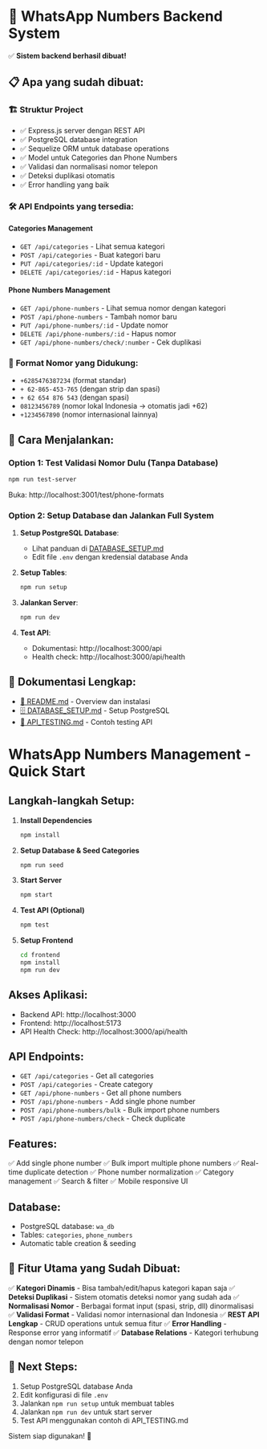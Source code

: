 # 🎉 WhatsApp Numbers Backend System

✅ **Sistem backend berhasil dibuat!** 

## 📋 Apa yang sudah dibuat:

### 🏗️ **Struktur Project**
- ✅ Express.js server dengan REST API
- ✅ PostgreSQL database integration
- ✅ Sequelize ORM untuk database operations
- ✅ Model untuk Categories dan Phone Numbers
- ✅ Validasi dan normalisasi nomor telepon
- ✅ Deteksi duplikasi otomatis
- ✅ Error handling yang baik

### 🛠️ **API Endpoints yang tersedia:**

#### Categories Management
- `GET /api/categories` - Lihat semua kategori
- `POST /api/categories` - Buat kategori baru
- `PUT /api/categories/:id` - Update kategori
- `DELETE /api/categories/:id` - Hapus kategori

#### Phone Numbers Management  
- `GET /api/phone-numbers` - Lihat semua nomor dengan kategori
- `POST /api/phone-numbers` - Tambah nomor baru
- `PUT /api/phone-numbers/:id` - Update nomor
- `DELETE /api/phone-numbers/:id` - Hapus nomor
- `GET /api/phone-numbers/check/:number` - Cek duplikasi

### 📱 **Format Nomor yang Didukung:**
- `+6285476387234` (format standar)
- `+ 62-865-453-765` (dengan strip dan spasi)
- `+ 62 654 876 543` (dengan spasi)
- `08123456789` (nomor lokal Indonesia → otomatis jadi +62)
- `+1234567890` (nomor internasional lainnya)

## 🚀 **Cara Menjalankan:**

### Option 1: Test Validasi Nomor Dulu (Tanpa Database)
```powershell
npm run test-server
```
Buka: http://localhost:3001/test/phone-formats

### Option 2: Setup Database dan Jalankan Full System

1. **Setup PostgreSQL Database**:
   - Lihat panduan di [DATABASE_SETUP.md](DATABASE_SETUP.md)
   - Edit file `.env` dengan kredensial database Anda

2. **Setup Tables**:
   ```powershell
   npm run setup
   ```

3. **Jalankan Server**:
   ```powershell
   npm run dev
   ```

4. **Test API**:
   - Dokumentasi: http://localhost:3000/api
   - Health check: http://localhost:3000/api/health

## 📖 **Dokumentasi Lengkap:**

- [📁 README.md](README.md) - Overview dan instalasi
- [🗄️ DATABASE_SETUP.md](DATABASE_SETUP.md) - Setup PostgreSQL
- [🧪 API_TESTING.md](API_TESTING.md) - Contoh testing API

# WhatsApp Numbers Management - Quick Start

## Langkah-langkah Setup:

1. **Install Dependencies**
   ```bash
   npm install
   ```

2. **Setup Database & Seed Categories**
   ```bash
   npm run seed
   ```

3. **Start Server**
   ```bash
   npm start
   ```

4. **Test API (Optional)**
   ```bash
   npm test
   ```

5. **Setup Frontend**
   ```bash
   cd frontend
   npm install
   npm run dev
   ```

## Akses Aplikasi:
- Backend API: http://localhost:3000
- Frontend: http://localhost:5173
- API Health Check: http://localhost:3000/api/health

## API Endpoints:
- `GET /api/categories` - Get all categories
- `POST /api/categories` - Create category
- `GET /api/phone-numbers` - Get all phone numbers
- `POST /api/phone-numbers` - Add single phone number
- `POST /api/phone-numbers/bulk` - Bulk import phone numbers
- `POST /api/phone-numbers/check` - Check duplicate

## Features:
✅ Add single phone number
✅ Bulk import multiple phone numbers
✅ Real-time duplicate detection
✅ Phone number normalization
✅ Category management
✅ Search & filter
✅ Mobile responsive UI

## Database:
- PostgreSQL database: `wa_db`
- Tables: `categories`, `phone_numbers`
- Automatic table creation & seeding

## 🎯 **Fitur Utama yang Sudah Dibuat:**

✅ **Kategori Dinamis** - Bisa tambah/edit/hapus kategori kapan saja
✅ **Deteksi Duplikasi** - Sistem otomatis deteksi nomor yang sudah ada
✅ **Normalisasi Nomor** - Berbagai format input (spasi, strip, dll) dinormalisasi
✅ **Validasi Format** - Validasi nomor internasional dan Indonesia
✅ **REST API Lengkap** - CRUD operations untuk semua fitur
✅ **Error Handling** - Response error yang informatif
✅ **Database Relations** - Kategori terhubung dengan nomor telepon

## 🔄 **Next Steps:**

1. Setup PostgreSQL database Anda
2. Edit konfigurasi di file `.env`
3. Jalankan `npm run setup` untuk membuat tables
4. Jalankan `npm run dev` untuk start server
5. Test API menggunakan contoh di API_TESTING.md

Sistem siap digunakan! 🎉
